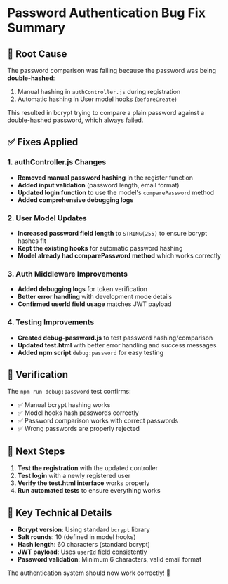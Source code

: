 # Password Authentication Bug Fix Summary

## 🐛 **Root Cause**

The password comparison was failing because the password was being **double-hashed**:

1. Manual hashing in `authController.js` during registration
2. Automatic hashing in User model hooks (`beforeCreate`)

This resulted in bcrypt trying to compare a plain password against a double-hashed password, which always failed.

## ✅ **Fixes Applied**

### 1. **authController.js Changes**

- **Removed manual password hashing** in the register function
- **Added input validation** (password length, email format)
- **Updated login function** to use the model's `comparePassword` method
- **Added comprehensive debugging logs**

### 2. **User Model Updates**

- **Increased password field length** to `STRING(255)` to ensure bcrypt hashes fit
- **Kept the existing hooks** for automatic password hashing
- **Model already had comparePassword method** which works correctly

### 3. **Auth Middleware Improvements**

- **Added debugging logs** for token verification
- **Better error handling** with development mode details
- **Confirmed userId field usage** matches JWT payload

### 4. **Testing Improvements**

- **Created debug-password.js** to test password hashing/comparison
- **Updated test.html** with better error handling and success messages
- **Added npm script** `debug:password` for easy testing

## 🧪 **Verification**

The `npm run debug:password` test confirms:

- ✅ Manual bcrypt hashing works
- ✅ Model hooks hash passwords correctly
- ✅ Password comparison works with correct passwords
- ✅ Wrong passwords are properly rejected

## 🚀 **Next Steps**

1. **Test the registration** with the updated controller
2. **Test login** with a newly registered user
3. **Verify the test.html interface** works properly
4. **Run automated tests** to ensure everything works

## 🔧 **Key Technical Details**

- **Bcrypt version**: Using standard `bcrypt` library
- **Salt rounds**: 10 (defined in model hooks)
- **Hash length**: 60 characters (standard bcrypt)
- **JWT payload**: Uses `userId` field consistently
- **Password validation**: Minimum 6 characters, valid email format

The authentication system should now work correctly! 🎉
